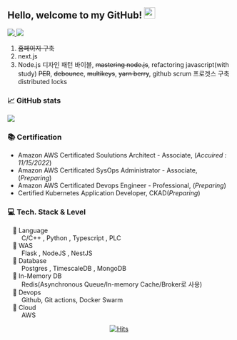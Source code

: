 ## Hello, welcome to my GitHub! <img src="https://raw.githubusercontent.com/zluvsand/zluvsand/master/wave.gif" width="25px">

<a href="mailto:hmkkang0922@daum.net">
    <img src="https://img.shields.io/badge/Mail-006400?style=for-the-badge&logo=Gmail&logoColor=white" />
</a>
<a href="https://zluvsand.github.io/">
    <img src="https://img.shields.io/badge/Resume-3776AB?style=for-the-badge&logo=Storybook&logoColor=white" />
</a>

1) ~~홈페이지 구축~~
2) next.js
3) Node.js 디자인 패턴 바이블, ~~mastering node.js~~, refactoring javascript(with study)
~~PER~~, ~~debounce~~, ~~multikeys~~, ~~yarn berry~~, github scrum 프로겟스 구축
distributed locks






### 📈 GitHub stats
<p><img src="https://github-readme-streak-stats.herokuapp.com/?user=kanghyungmin&theme=dracula"/></p>

</div>


### 📚 Certification 
- Amazon AWS Certificated Soulutions Architect - Associate, (*Accuired : 11/15/2022*)
- Amazon AWS Certificated SysOps Administrator - Associate, (*Preparing*)
- Amazon AWS Certificated Devops Engineer - Professional, (*Preparing*)
- Certified Kubernetes Application Developer, CKAD(*Preparing*)

### 💻 Tech. Stack & Level
  &nbsp;  &nbsp;📒 Language  
&nbsp;  &nbsp;  &nbsp;  &nbsp; C/C++ , Python , Typescript , PLC  
  &nbsp;  &nbsp;📕 WAS   
&nbsp;  &nbsp;  &nbsp;  &nbsp; Flask , NodeJS , NestJS   
  &nbsp;  &nbsp;📗 Database  
&nbsp;  &nbsp;  &nbsp;  &nbsp; Postgres , TimescaleDB , MongoDB  
  &nbsp;  &nbsp;📙 In-Memory DB  
&nbsp;  &nbsp;  &nbsp;  &nbsp; Redis(Asynchronous Queue/In-memory Cache/Broker로 사용)  
  &nbsp;  &nbsp;📘 Devops  
&nbsp;  &nbsp;  &nbsp;  &nbsp;  Github, Git actions, Docker Swarm  
  &nbsp;  &nbsp;📔 Cloud  
&nbsp;  &nbsp;  &nbsp;  &nbsp; AWS  
  
<div align=center style="width:500px;">
  
[![Hits](https://hits.seeyoufarm.com/api/count/incr/badge.svg?url=https%3A%2F%2Fgithub.com%2Fkanghyungmin%2Fkanghyungmin&count_bg=%2379C83D&title_bg=%23555555&icon=&icon_color=%23E7E7E7&title=hits&edge_flat=false)](https://hits.seeyoufarm.com)
  
</div>
